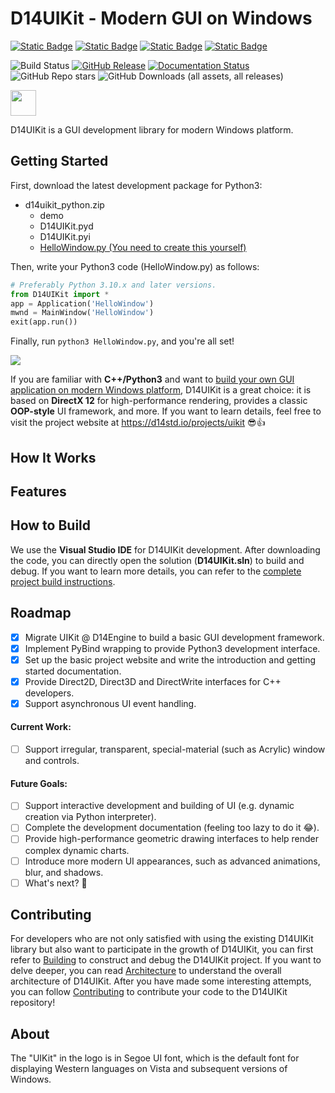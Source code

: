 ﻿# D14UIKit - Modern GUI on Windows

[![Static Badge](https://img.shields.io/badge/C++-20-white)](https://en.cppreference.com/w/cpp/20)
[![Static Badge](https://img.shields.io/badge/Direct-3D12_|_2D1-purple)](https://github.com/microsoft/DirectX-Graphics-Samples)
[![Static Badge](https://img.shields.io/badge/Python-_3.10_|_3.11_|_3.12_|_3.13_-FFD343?labelColor=3776AB)](https://www.python.org/)
[![Static Badge](https://img.shields.io/badge/pybind-11-E7E0CD?labelColor=765B2F)](https://github.com/pybind/pybind11)

![Build Status](https://img.shields.io/github/actions/workflow/status/DreamersGather/D14UIKit/msbuild.yml)
[![GitHub Release](https://img.shields.io/github/v/release/DreamersGather/D14UIKit)](https://github.com/DreamersGather/D14UIKit/releases)
[![Documentation Status](https://readthedocs.org/projects/d14uikit/badge/?version=latest)](https://d14std.io/projects/uikit/en/latest/?badge=latest)
![GitHub Repo stars](https://img.shields.io/github/stars/DreamersGather/D14UIKit)
![GitHub Downloads (all assets, all releases)](https://img.shields.io/github/downloads/DreamersGather/D14UIKit/total)

<img src="https://media.githubusercontent.com/media/DreamersGather/D14UIKit.Res/main/logo.png" height="41"/>

D14UIKit is a GUI development library for modern Windows platform.

## Getting Started

First, download the latest development package for Python3:

* d14uikit_python.zip
  * demo
  * D14UIKit.pyd
  * D14UIKit.pyi
  * <ins>HelloWindow.py (You need to create this yourself)</ins>

Then, write your Python3 code (HelloWindow.py) as follows:

```python
# Preferably Python 3.10.x and later versions.
from D14UIKit import *
app = Application('HelloWindow')
mwnd = MainWindow('HelloWindow')
exit(app.run())
```

Finally, run `python3 HelloWindow.py`, and you're all set!

<img src="https://media.githubusercontent.com/media/DreamersGather/D14Docs.Res/main/d14uikit/tutorials/hello_window.png"/>

If you are familiar with **C++/Python3** and want to <ins>build your own GUI application on modern Windows platform</ins>, D14UIKit is a great choice: it is based on **DirectX 12** for high-performance rendering, provides a classic **OOP-style** UI framework, and more. If you want to learn details, feel free to visit the project website at https://d14std.io/projects/uikit 😎👍

## How It Works

## Features

## How to Build

We use the **Visual Studio IDE** for D14UIKit development. After downloading the code, you can directly open the solution (**D14UIKit.sln**) to build and debug. If you want to learn more details, you can refer to the [complete project build instructions](https://d14std.io/projects/uikit/en/latest/dev_guide/building.html).

## Roadmap

- [x] Migrate UIKit @ D14Engine to build a basic GUI development framework.
- [x] Implement PyBind wrapping to provide Python3 development interface.
- [x] Set up the basic project website and write the introduction and getting started documentation.
- [x] Provide Direct2D, Direct3D and DirectWrite interfaces for C++ developers.
- [x] Support asynchronous UI event handling.

#### Current Work:

- [ ] Support irregular, transparent, special-material (such as Acrylic) window and controls.

#### Future Goals:

- [ ] Support interactive development and building of UI (e.g. dynamic creation via Python interpreter).
- [ ] Complete the development documentation (feeling too lazy to do it 😂).
- [ ] Provide high-performance geometric drawing interfaces to help render complex dynamic charts.
- [ ] Introduce more modern UI appearances, such as advanced animations, blur, and shadows.
- [ ] What's next? 🤔

## Contributing

For developers who are not only satisfied with using the existing D14UIKit library but also want to participate in the growth of D14UIKit, you can first refer to [Building](https://d14std.io/projects/uikit/en/latest/dev_guide/building.html) to construct and debug the D14UIKit project. If you want to delve deeper, you can read [Architecture](https://d14std.io/projects/uikit/en/latest/dev_guide/architecture.html) to understand the overall architecture of D14UIKit. After you have made some interesting attempts, you can follow [Contributing](https://d14std.io/projects/uikit/en/latest/dev_guide/contributing.html) to contribute your code to the D14UIKit repository!

## About

The "UIKit" in the logo is in Segoe UI font, which is the default font for displaying Western languages on Vista and subsequent versions of Windows.
